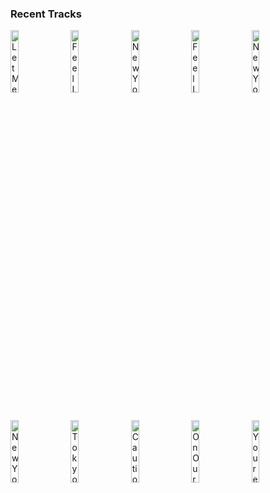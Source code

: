 ### Recent Tracks
[<img src='https://lastfm.freetls.fastly.net/i/u/300x300/18da7d53712da680cca2e6a1d97a3677.png' width='16%' height='16%' alt='Let Me Go (with Alesso, Florida Georgia Line & watt)'>](https://www.last.fm/music/hailee%2bsteinfeld/_/let%2bme%2bgo%2b%2528with%2balesso%252c%2bflorida%2bgeorgia%2bline%2b%2526%2bwatt%2529)&nbsp;&nbsp;&nbsp;&nbsp;[<img src='https://lastfm.freetls.fastly.net/i/u/300x300/7b35ffd641a30139084e704010a055dd.png' width='16%' height='16%' alt='Feel Like'>](https://www.last.fm/music/andrey%2bazizov/_/feel%2blike)&nbsp;&nbsp;&nbsp;&nbsp;[<img src='https://lastfm.freetls.fastly.net/i/u/300x300/d50c7187b7760673db18ca39d5dea9ad.png' width='16%' height='16%' alt='New York'>](https://www.last.fm/music/the%2bboxer%2brebellion/_/new%2byork)&nbsp;&nbsp;&nbsp;&nbsp;[<img src='https://lastfm.freetls.fastly.net/i/u/300x300/7b35ffd641a30139084e704010a055dd.png' width='16%' height='16%' alt='Feel Like'>](https://www.last.fm/music/andrey%2bazizov/_/feel%2blike)&nbsp;&nbsp;&nbsp;&nbsp;[<img src='https://lastfm.freetls.fastly.net/i/u/300x300/d50c7187b7760673db18ca39d5dea9ad.png' width='16%' height='16%' alt='New York'>](https://www.last.fm/music/the%2bboxer%2brebellion/_/new%2byork)&nbsp;&nbsp;&nbsp;&nbsp;<br>[<img src='https://lastfm.freetls.fastly.net/i/u/300x300/d50c7187b7760673db18ca39d5dea9ad.png' width='16%' height='16%' alt='New York'>](https://www.last.fm/music/the%2bboxer%2brebellion/_/new%2byork)&nbsp;&nbsp;&nbsp;&nbsp;[<img src='https://lastfm.freetls.fastly.net/i/u/300x300/af32cf3dc1904643c64b0988cc15a567.png' width='16%' height='16%' alt='Tokyo Summer'>](https://www.last.fm/music/mounties/_/tokyo%2bsummer)&nbsp;&nbsp;&nbsp;&nbsp;[<img src='https://lastfm.freetls.fastly.net/i/u/300x300/4fa2b9f2800f28e4c73fe02d500efb6d.png' width='16%' height='16%' alt='Caution'>](https://www.last.fm/music/the%2bkillers/_/caution)&nbsp;&nbsp;&nbsp;&nbsp;[<img src='https://lastfm.freetls.fastly.net/i/u/300x300/4cf808dfc3f34f0aa601a2feb4d01ebb.png' width='16%' height='16%' alt='On Our Way'>](https://www.last.fm/music/the%2broyal%2bconcept/_/on%2bour%2bway)&nbsp;&nbsp;&nbsp;&nbsp;[<img src='https://lastfm.freetls.fastly.net/i/u/300x300/79b93b31d9e84b83cb36af4d04f947dc.png' width='16%' height='16%' alt='Youre On (feat. Kyan)'>](https://www.last.fm/music/madeon/_/you%2527re%2bon%2b%2528feat.%2bkyan%2529)&nbsp;&nbsp;&nbsp;&nbsp;<br>